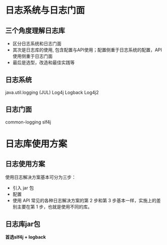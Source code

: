 # 日志系统与日志门面
## 三个角度理解日志库
- 区分日志系统和日志门面
- 其次是日志库的使用, 包含配置与API使用；配置侧重于日志系统的配置，API使用侧重于日志门面
- 最后是选型，改造和最佳实践等


## 日志系统
java.util.logging (JUL)
Log4j
Logback
Log4j2

## 日志门面
common-logging
slf4j

# 日志库使用方案
## 日志使用方案
使用日志解决方案基本可分为三步：
- 引入 jar 包
- 配置
- 使用 API
常见的各种日志解决方案的第 2 步和第 3 步基本一样，实施上的差别主要在第 1 步，也就是使用不同的库。

## 日志库jar包
**首选slf4j + logback**

